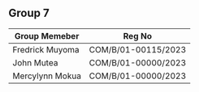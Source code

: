 ## Group 7

| Group Memeber | Reg No |
| --------------- | ------ |
| Fredrick Muyoma | COM/B/01-00115/2023 |
| John Mutea | COM/B/01-00000/2023 |
| Mercylynn Mokua | COM/B/01-00000/2023 |


